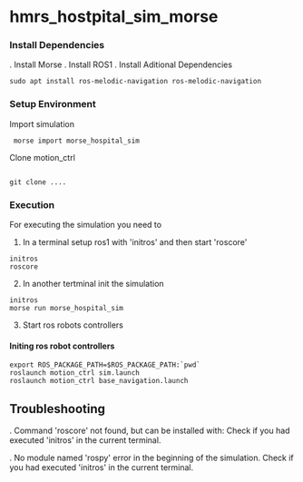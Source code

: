 # hmrs_hostpital_sim_morse

### Install Dependencies

. Install Morse
. Install ROS1
. Install Aditional Dependencies

```console
sudo apt install ros-melodic-navigation ros-melodic-navigation 
```

### Setup Environment
Import simulation 
```console
 morse import morse_hospital_sim

```

Clone motion_ctrl

```console

git clone ....

```

### Execution
For executing the simulation you need to 
1. In a terminal setup ros1 with 'initros' and then start 'roscore'
```console
initros
roscore

```

2. In another tertminal init the simulation
```console
initros
morse run morse_hospital_sim
```
3. Start ros robots controllers

#### Initing ros robot controllers
```console
export ROS_PACKAGE_PATH=$ROS_PACKAGE_PATH:`pwd`
roslaunch motion_ctrl sim.launch 
roslaunch motion_ctrl base_navigation.launch
```


## Troubleshooting
. Command 'roscore' not found, but can be installed with:
  Check if you had executed 'initros' in the current terminal.

. No module named 'rospy' error in the beginning of the simulation.
  Check if you had executed 'initros' in the current terminal.
